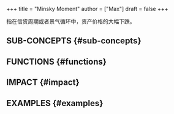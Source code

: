 +++
title = "Minsky Moment"
author = ["Max"]
draft = false
+++

指在信贷周期或者景气循环中，资产价格的大幅下跌。


## SUB-CONCEPTS {#sub-concepts}


## FUNCTIONS {#functions}


## IMPACT {#impact}


## EXAMPLES {#examples}
